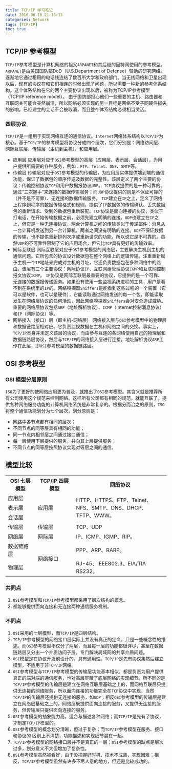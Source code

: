 ```yaml
---
title: TCP/IP 学习笔记
date: 2016-06-16 21:16:13
categories: Network
tags: [TCP/IP]
toc: true
---
```


## TCP/IP 参考模型
`TCP/IP`参考模型是计算机网络的祖父`ARPANET`和其后继的因特网使用的参考模型。`ARPANET`是由美国国防部DoD（U.S.Department of Defense）赞助的研究网络。逐渐地它通过租用的电话线连结了数百所大学和政府部门。当无线网络和卫星出现以后，现有的协议在和它们相连的时候出现了问题，所以需要一种新的参考体系结构。这个体系结构在它的两个主要协议出现以后，被称为TCP/IP参考模型（TCP/IP reference model）。
由于国防部担心他们一些重要的主机、路由器和互联网关可能会突然崩溃，所以网络必须实现的另一目标是网络不受子网硬件损失的影响，已经建立的会话不会被取消，而且整个体系结构必须相当灵活。
<!--More-->

### 四层协议
`TCP/IP`是一组用于实现网络互连的通信协议。`Internet`网络体系结构以`TCP/IP`为核心。基于`TCP/IP`的参考模型将协议分成四个层次，它们分别是：网络访问层、网际互联层、传输层（主机到主机）、和应用层。
* 应用层
应用层对应于`OSI`参考模型的高层（应用层、表示层、会话层），为用户提供所需要的各种服务，例如：`FTP`、`Telnet`、`DNS`、`SMTP`等。
* 传输层
传输层对应于`OSI`参考模型的传输层，为应用层实体提供端到端的通信功能，保证了数据包的顺序传送及数据的完整性。该层定义了两个主要的协议：传输控制协议`TCP`和用户数据报协议`UDP`。
`TCP`协议提供的是一种可靠的、通过“三次握手”来连接的数据传输服务；而`UDP`协议提供的则是不保证可靠的（并不是不可靠）、无连接的数据传输服务。
`TCP`建立在`IP`之上，定义了网络上程序到程序的数据传输格式和规则，提供了`IP`数据包的传输确认、丢失数据包的重新请求、受到的数据包重新装配。`TCP`协议是面向连接的协议，类似于打电话，在开始传输数据之前，必须先建立明确的连接。`UDP`也建立在`IP`之上，但它是一种无连接协议，两台计算机之间的传输类似于传递邮件：消息从一台计算机发送到另一台计算机，两者之间没有明确的连接。`UDP`不保证数据的传输，也不提供重新排列次序或重新请求的功能，所以说它是不可靠的。虽然`UDP`的不可靠性限制了它的应用场合，但它比`TCP`具有更好的传输效率。
* 网际互联层
网际互联层对应于`OSI`参考模型的网络层，主要解决主机到主机的通信问题。它所包含的协议设计数据包在整个网络上的逻辑传输。注重重新赋予主机一个`IP`地址来完成对主机的寻址，它还负责数据包在多种网络中的路由。该层有三个主要协议：网际协议`IP`、互联网组管理协议`IGMP`和互联网控制报文协议`ICMP`。
`IP`协议是网际互联层最重要的协议，它提供的是一个可靠、无连接的数据报传递服务。如果没有使用一些监视系统进程的工具，用户是看不到在系统里的`IP`的。网络嗅探器`Sniffers`是能看到这些过程的一个装置（它可以是软件，也可以是硬件），它能读取通过网络发送的每一个包，即能读取发生在网络层协议的任何活动，因此网络嗅探器`Sniffers`会对安全造成威胁。重要的网络层协议包括`ARP`（地址解析协议）、`ICMP`（Internet控制消息协议）和`IP`（网际协议）等。
* 网络接入（接口）层（即主机-网络层）
网络接入层与`OSI`参考模型中的物理层和数据链路层相对应。它负责监视数据在主机和网络之间的交换。事实上，`TCP/IP`本身并未定义该层的协议，而由参与互连的各网络使用自己的物理层和数据链路层协议，然后与`TCP/IP`的网络接入层进行连接。地址解析协议`ARP`工作在此层，即`OSI`参考模型的数据链路层。

## OSI 参考模型
### OSI 模型分层原则
`ISO`为了更好的使网络应用更为普及，就推出了`OSI`参考模型。其含义就是推荐所有公司使用这个规范来控制网络。这样所有公司都有相同的规范，就能互联了。提供各种网络服务功能的计算机网络系统是非常复杂的。根据分而治之的原则，`ISO`将整个通信功能划分为七个层次，划分原则是：
* 网路中各节点都有相同的层次；
* 不同节点的同等层具有相同的功能；
* 同一节点内相邻层之间通过接口通信；
* 每一层使用下层提供的服务，并向其上层提供服务；
* 不同节点的同等层按照协议实现对等层之间的通信。

## 模型比较

<table><tr><th>OSI 七层模型</th><th>TCP/IP 四层模型</th><th>网络协议</th></tr> <tr><td>应用层</td><td rowspan="3">应用层</td><td rowspan="3">HTTP、HTTPS、FTP、Telnet、<br>NFS、SMTP、DNS、DHCP、TFTP、WWW。</td></tr> <tr><td>表示层</td></tr><tr><td>会话层</td></tr><tr><td>传输层</td><td>传输层</td><td>TCP、UDP</td></tr><tr><td>网络层</td><td>网际层</td><td>IP、ICMP、IGMP、RIP。</td></tr><tr><td>数据链路层</td><td rowspan="2">网络接口</td><td>PPP、ARP、RARP。</td></tr><tr><td>物理层</td><td>RJ-45、IEEE802.3、EIA/TIA RS232。</td></tr></table>

### 共同点
1. `OSI`参考模型和`TCP/IP`参考模型都采用了层次结构的概念。
2. 都能够提供面向连接和无连接两种通信服务机制。

### 不同点
1. `OSI`采用的七层模型，而`TCP/IP`是四层结构。
2. `TCP/IP`参考模型的网络接口层实际上并没有真正的定义，只是一些概念性的描述。而`OSI`参考模型不仅分了两层，而且每一层的功能都很详尽，甚至在数据链路层又分出一个介质访问子层，专门解决局域网的共享介质问题。
3. `OSI`模型是在协议开发前设计的，具有通用性。`TCP/IP`是先有协议集然后建立模型，不适用于非`TCP/IP`网络。
4. `OSI`参考模型与`TCP/IP`参考模型的传输层功能基本相似，都是负责为用户提供真正的端对端的通信服务，也对高层屏蔽了底层网络的实现细节。所不同的是`TCP/IP`参考模型的传输层是建立在网络互联层基础之上的，而网络互联层只提供无连接的网络服务，所以面向连接的功能完全在`TCP`协议中实现，当然`TCP/IP`的传输层还提供无连接的服务，如`UDP`；相反`OSI`参考模型的传输层是建立在网络层基础之上的，网络层既提供面向连接的服务，又提供无连接的服务，但传输层只提供面向连接的服务。
5. `OSI`参考模型的抽象能力高，适合与描述各种网络；而`TCP/IP`是先有了协议，才制定`TCP/IP`模型的。
6. `OSI`参考模型的概念划分清晰，但过于复杂；而`TCP/IP`参考模型在服务、接口和协议的 区别上不清楚，功能描述和实现细节混在一起。
7. `TCP/IP`参考模型的网络接口层并不是真正的一层；`OSI`参考模型的缺点是层次过多，划分意义不大但增加了复杂性。
8. `OSI`参考模型虽然被看好，由于没把握好时机，技术不成熟，实现困难；相反，`TCP/IP`参考模型虽然有许多不尽人意的地方，但还是比较成功的。
